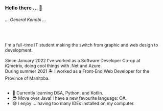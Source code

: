 ### Hello there ... 👋
###### ... General Kenobi ... 
<br />
<br />
I'm a full-time IT student making the switch from graphic and web design to development.
<br />
<br />
Since January 2022 I've worked as a Software Developer Co-op at iQmetrix, doing cool things with .Net and Azure.
<br />
During summer 2021 🏝️ I worked as a Front-End Web Developer for the Province of Manitoba.
<br />
<br />

- 🔭 Currently learning DSA, Python, and Kotlin.
- 😎 Move over Java! I have a new favourite language: C#.
- 😄 I enjoy ... having too many IDEs installed on my computer.
